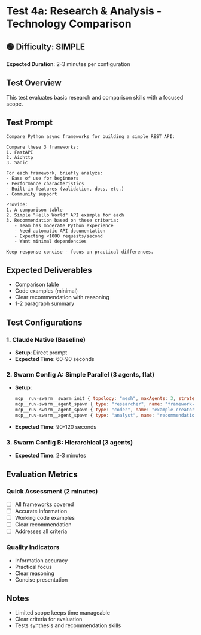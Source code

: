 # Test 4a: Research & Analysis - Technology Comparison

## 🟢 Difficulty: SIMPLE
**Expected Duration**: 2-3 minutes per configuration

## Test Overview
This test evaluates basic research and comparison skills with a focused scope.

## Test Prompt
```
Compare Python async frameworks for building a simple REST API:

Compare these 3 frameworks:
1. FastAPI
2. Aiohttp
3. Sanic

For each framework, briefly analyze:
- Ease of use for beginners
- Performance characteristics
- Built-in features (validation, docs, etc.)
- Community support

Provide:
1. A comparison table
2. Simple "Hello World" API example for each
3. Recommendation based on these criteria:
   - Team has moderate Python experience
   - Need automatic API documentation
   - Expecting <1000 requests/second
   - Want minimal dependencies

Keep response concise - focus on practical differences.
```

## Expected Deliverables
- Comparison table
- Code examples (minimal)
- Clear recommendation with reasoning
- 1-2 paragraph summary

## Test Configurations

### 1. Claude Native (Baseline)
- **Setup**: Direct prompt
- **Expected Time**: 60-90 seconds

### 2. Swarm Config A: Simple Parallel (3 agents, flat)
- **Setup**: 
  ```javascript
  mcp__ruv-swarm__swarm_init { topology: "mesh", maxAgents: 3, strategy: "balanced" }
  mcp__ruv-swarm__agent_spawn { type: "researcher", name: "framework-analyst" }
  mcp__ruv-swarm__agent_spawn { type: "coder", name: "example-creator" }
  mcp__ruv-swarm__agent_spawn { type: "analyst", name: "recommendation-maker" }
  ```
- **Expected Time**: 90-120 seconds

### 3. Swarm Config B: Hierarchical (3 agents)
- **Expected Time**: 2-3 minutes

## Evaluation Metrics

### Quick Assessment (2 minutes)
- [ ] All frameworks covered
- [ ] Accurate information
- [ ] Working code examples
- [ ] Clear recommendation
- [ ] Addresses all criteria

### Quality Indicators
- Information accuracy
- Practical focus
- Clear reasoning
- Concise presentation

## Notes
- Limited scope keeps time manageable
- Clear criteria for evaluation
- Tests synthesis and recommendation skills